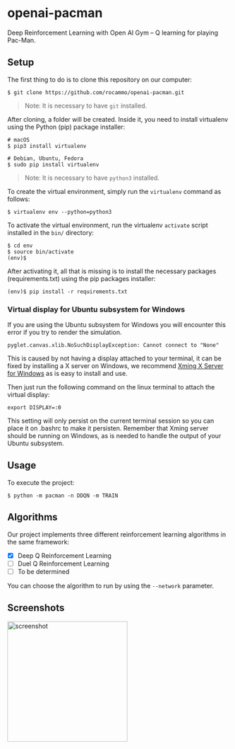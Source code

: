# openai-pacman

Deep Reinforcement Learning with Open AI Gym – Q learning for playing Pac-Man.

## Setup

The first thing to do is to clone this repository on our computer:

```
$ git clone https://github.com/rocammo/openai-pacman.git
```

> Note: It is necessary to have `git` installed.

After cloning, a folder will be created. Inside it, you need to install virtualenv using the Python (pip) package installer:

```
# macOS
$ pip3 install virtualenv

# Debian, Ubuntu, Fedora
$ sudo pip install virtualenv
```

> Note: It is necessary to have `python3` installed.

To create the virtual environment, simply run the `virtualenv` command as follows:

```
$ virtualenv env --python=python3
```

To activate the virtual environment, run the virtualenv `activate` script installed in the `bin/` directory:

```
$ cd env
$ source bin/activate
(env)$
```

After activating it, all that is missing is to install the necessary packages (requirements.txt) using the pip packages installer:

```
(env)$ pip install -r requirements.txt
```

### Virtual display for Ubuntu subsystem for Windows

If you are using the Ubuntu subsystem for Windows you will encounter this error if you try to render the simulation.

```
pyglet.canvas.xlib.NoSuchDisplayException: Cannot connect to "None"
```

This is caused by not having a display attached to your terminal, it can be fixed by installing a X server on Windows, we recommend
[Xming X Server for Windows](https://sourceforge.net/projects/xming/) as is easy to install and use.

Then just run the following command on the linux terminal to attach the virtual display:

```
export DISPLAY=:0
```

This setting will only persist on the current terminal session so you can place it on .bashrc to make it persisten.
Remember that Xming server should be running on Windows, as is needed to handle the output of your Ubuntu subsystem.

## Usage

To execute the project:

```
$ python -m pacman -n DDQN -m TRAIN
```

## Algorithms

Our project implements three different reinforcement learning algorithms in the same framework:

 * [x] Deep Q Reinforcement Learning
 * [ ] Duel Q Reinforcement Learning
 * [ ] To be determined
 
You can choose the algorithm to run by using the `--network` parameter.
 
## Screenshots

<img width="272" alt="screenshot" src="https://user-images.githubusercontent.com/9489977/67415907-26839c80-f5c6-11e9-830d-a39ad2d13dd2.png">
